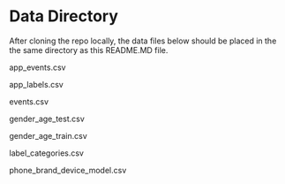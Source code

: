 # Data Directory 

After cloning the repo locally, the data files below should be placed in the the same directory as this README.MD file.

app_events.csv

app_labels.csv

events.csv

gender_age_test.csv

gender_age_train.csv

label_categories.csv

phone_brand_device_model.csv
